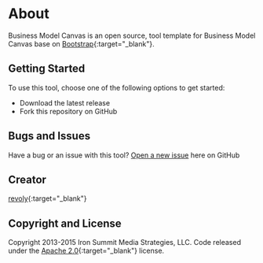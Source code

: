 # About

Business Model Canvas is an open source, tool template for Business Model Canvas base on [Bootstrap](http://getbootstrap.com/){:target="_blank"}.

## Getting Started

To use this tool, choose one of the following options to get started:
* Download the latest release 
* Fork this repository on GitHub

## Bugs and Issues

Have a bug or an issue with this tool? [Open a new issue](https://github.com/sankvs/business-model-canvas/issues) here on GitHub 

## Creator

[revoly](http://revoly.me){:target="_blank"}



## Copyright and License

Copyright 2013-2015 Iron Summit Media Strategies, LLC. Code released under the [Apache 2.0](https://github.com/IronSummitMedia/startbootstrap-sb-admin/blob/gh-pages/LICENSE){:target="_blank"} license.